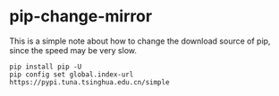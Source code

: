 # pip-change-mirror
This is a simple note about how to change the download source of pip, since the speed may be very slow. 

```shell
pip install pip -U
pip config set global.index-url https://pypi.tuna.tsinghua.edu.cn/simple
```
